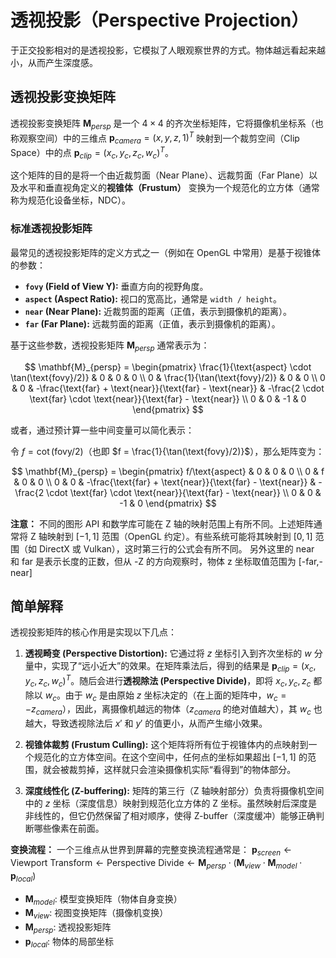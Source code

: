 # 透视投影（Perspective Projection）

于正交投影相对的是透视投影，它模拟了人眼观察世界的方式。物体越远看起来越小，从而产生深度感。

## 透视投影变换矩阵

透视投影变换矩阵 $\mathbf{M}_{persp}$ 是一个 $4 \times 4$ 的齐次坐标矩阵，它将摄像机坐标系（也称观察空间）中的三维点 $\mathbf{p}_{camera} = (x, y, z, 1)^T$ 映射到一个裁剪空间（Clip Space）中的点 $\mathbf{p}_{clip} = (x_c, y_c, z_c, w_c)^T$。

这个矩阵的目的是将一个由近裁剪面（Near Plane）、远裁剪面（Far Plane）以及水平和垂直视角定义的**视锥体（Frustum）** 变换为一个规范化的立方体（通常称为规范化设备坐标，NDC）。

### 标准透视投影矩阵

最常见的透视投影矩阵的定义方式之一（例如在 OpenGL 中常用）是基于视锥体的参数：

- **`fovy` (Field of View Y):** 垂直方向的视野角度。
- **`aspect` (Aspect Ratio):** 视口的宽高比，通常是 `width / height`。
- **`near` (Near Plane):** 近裁剪面的距离（正值，表示到摄像机的距离）。
- **`far` (Far Plane):** 远裁剪面的距离（正值，表示到摄像机的距离）。

基于这些参数，透视投影矩阵 $\mathbf{M}_{persp}$ 通常表示为：

$$
\mathbf{M}_{persp} = \begin{pmatrix}
\frac{1}{\text{aspect} \cdot \tan(\text{fovy}/2)} & 0 & 0 & 0 \\
0 & \frac{1}{\tan(\text{fovy}/2)} & 0 & 0 \\
0 & 0 & -\frac{\text{far} + \text{near}}{\text{far} - \text{near}} & -\frac{2 \cdot \text{far} \cdot \text{near}}{\text{far} - \text{near}} \\
0 & 0 & -1 & 0
\end{pmatrix}
$$

或者，通过预计算一些中间变量可以简化表示：

令 $f = \cot(\text{fovy}/2)$（也即 $f = \frac{1}{\tan(\text{fovy}/2)}$），那么矩阵变为：

$$
\mathbf{M}_{persp} = \begin{pmatrix}
f/\text{aspect} & 0 & 0 & 0 \\
0 & f & 0 & 0 \\
0 & 0 & -\frac{\text{far} + \text{near}}{\text{far} - \text{near}} & -\frac{2 \cdot \text{far} \cdot \text{near}}{\text{far} - \text{near}} \\
0 & 0 & -1 & 0
\end{pmatrix}
$$

**注意：** 不同的图形 API 和数学库可能在 Z 轴的映射范围上有所不同。上述矩阵通常将 Z 轴映射到 $[-1, 1]$ 范围（OpenGL 约定）。有些系统可能将其映射到 $[0, 1]$ 范围（如 DirectX 或 Vulkan），这时第三行的公式会有所不同。
另外这里的 near 和 far 是表示长度的正数，但从 -Z 的方向观察时，物体 z 坐标取值范围为 [-far,-near]

## 简单解释

透视投影矩阵的核心作用是实现以下几点：

1.  **透视畸变 (Perspective Distortion):** 它通过将 $z$ 坐标引入到齐次坐标的 $w$ 分量中，实现了“远小近大”的效果。在矩阵乘法后，得到的结果是 $\mathbf{p}_{clip} = (x_c, y_c, z_c, w_c)^T$。随后会进行**透视除法 (Perspective Divide)**，即将 $x_c, y_c, z_c$ 都除以 $w_c$。由于 $w_c$ 是由原始 $z$ 坐标决定的（在上面的矩阵中，$w_c = -z_{camera}$），因此，离摄像机越远的物体（$z_{camera}$ 的绝对值越大），其 $w_c$ 也越大，导致透视除法后 $x'$ 和 $y'$ 的值更小，从而产生缩小效果。

2.  **视锥体裁剪 (Frustum Culling):** 这个矩阵将所有位于视锥体内的点映射到一个规范化的立方体空间。在这个空间中，任何点的坐标如果超出 $[-1, 1]$ 的范围，就会被裁剪掉，这样就只会渲染摄像机实际“看得到”的物体部分。

3.  **深度线性化 (Z-buffering):** 矩阵的第三行（Z 轴映射部分）负责将摄像机空间中的 $z$ 坐标（深度信息）映射到规范化立方体的 Z 坐标。虽然映射后深度是非线性的，但它仍然保留了相对顺序，使得 Z-buffer（深度缓冲）能够正确判断哪些像素在前面。

**变换流程：**
一个三维点从世界到屏幕的完整变换流程通常是：
$\mathbf{p}_{screen} \leftarrow \text{Viewport Transform} \leftarrow \text{Perspective Divide} \leftarrow \mathbf{M}_{persp} \cdot (\mathbf{M}_{view} \cdot \mathbf{M}_{model} \cdot \mathbf{p}_{local})$

- $\mathbf{M}_{model}$: 模型变换矩阵（物体自身变换）
- $\mathbf{M}_{view}$: 视图变换矩阵（摄像机变换）
- $\mathbf{M}_{persp}$: 透视投影矩阵
- $\mathbf{p}_{local}$: 物体的局部坐标

